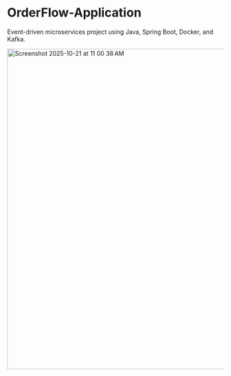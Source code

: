 # OrderFlow-Application
Event-driven microservices project using Java, Spring Boot, Docker, and Kafka.

<img width="1323" height="743" alt="Screenshot 2025-10-21 at 11 00 38 AM" src="https://github.com/user-attachments/assets/d515a4fd-703c-44ae-88a4-9a2c9befd876" />

